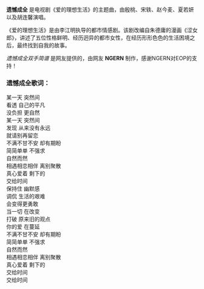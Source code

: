 

**遗憾成全** 是电视剧《爱的理想生活》的主题曲，由殷桃、宋轶、赵今麦、夏若妍以及胡连馨演唱。

《爱的理想生活》是由李江明执导的都市情感剧。该剧改编自朱德庸的漫画《涩女郎》，讲述了五位性格鲜明、经历迥异的都市女性，在经历形形色色的生活困境之后，最终找到自我的故事。

_遗憾成全双手简谱_ 是网友提供的，由网友 **NGERN** 制作，感谢NGERN对EOP的支持！

### 遗憾成全歌词：

某一天 突然间  
看透 自己的平凡  
没负担 更自然  
某一天 突然间  
发现 从来没有永远  
就请别再留恋  
不满不甘不安 却有期盼  
简简单单 不强求  
自然而然  
相遇相恋相伴 离别聚散  
真心爱着 剩下的  
交给时间  
保持住 幽默感  
调侃 生活的艰难  
会变得更勇敢  
当一切 在改变  
打破 原来旧的观点  
你的爱 在蔓延  
不满不甘不安 却有期盼  
简简单单 不强求  
自然而然  
相遇相恋相伴 离别聚散  
真心爱着 剩下的  
交给时间  
交给时间

